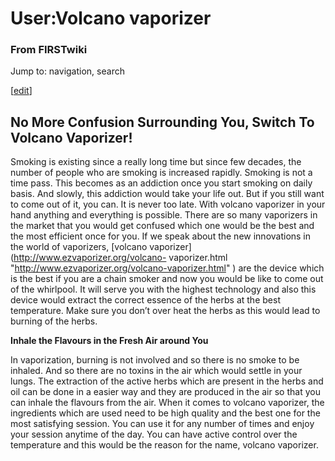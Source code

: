 

# User:Volcano vaporizer

### From FIRSTwiki

Jump to: navigation, search

[[edit](/index.php?title=User:Volcano_vaporizer&action=edit&section=1 "Edit
section: No More Confusion Surrounding You, Switch To Volcano Vaporizer!" )]

##  No More Confusion Surrounding You, Switch To Volcano Vaporizer!

Smoking is existing since a really long time but since few decades, the number
of people who are smoking is increased rapidly. Smoking is not a time pass.
This becomes as an addiction once you start smoking on daily basis. And
slowly, this addiction would take your life out. But if you still want to come
out of it, you can. It is never too late. With volcano vaporizer in your hand
anything and everything is possible. There are so many vaporizers in the
market that you would get confused which one would be the best and the most
efficient once for you. If we speak about the new innovations in the world of
vaporizers, [volcano vaporizer](http://www.ezvaporizer.org/volcano-
vaporizer.html "http://www.ezvaporizer.org/volcano-vaporizer.html" ) are the
device which is the best if you are a chain smoker and now you would be like
to come out of the whirlpool. It will serve you with the highest technology
and also this device would extract the correct essence of the herbs at the
best temperature. Make sure you don’t over heat the herbs as this would lead
to burning of the herbs.

**Inhale the Flavours in the Fresh Air around You**

In vaporization, burning is not involved and so there is no smoke to be
inhaled. And so there are no toxins in the air which would settle in your
lungs. The extraction of the active herbs which are present in the herbs and
oil can be done in a easier way and they are produced in the air so that you
can inhale the flavours from the air. When it comes to volcano vaporizer, the
ingredients which are used need to be high quality and the best one for the
most satisfying session. You can use it for any number of times and enjoy your
session anytime of the day. You can have active control over the temperature
and this would be the reason for the name, volcano vaporizer.

